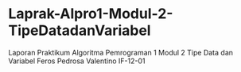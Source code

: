 # Laprak-Alpro1-Modul-2-TipeDatadanVariabel
Laporan Praktikum Algoritma Pemrograman 1 Modul 2 Tipe Data dan Variabel Feros Pedrosa Valentino IF-12-01
